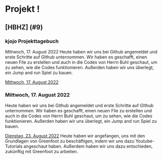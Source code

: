 # Projekt ! 

## [HBHZ] (#9)






### kjojo <a name="(#9)"></a> Projekttagebuch

Mittwoch, 17. August 2022
Heute haben wir uns bei Github angemeldet und erste Schritte auf GIthub unternommen. Wir haben es geschafft, einen neuen File zu erstellen und auch in die Codes von Herrn Buhl geschaut, um zu sehen, wie die Codes funktionieren. Außerden haben wir uns überlegt, ein Jump and run Spiel zu bauen.




[Mittwoch, 17. August 2022](#1)

### <a name="1"></a>Mittwoch, 17. August 2022

Heute haben wir uns bei Github angemeldet und erste Schritte auf GIthub unternommen. Wir haben es geschafft, einen neuen File zu erstellen und auch in die Codes von Herrn Buhl geschaut, um zu sehen, wie die Codes funktionieren. Außerden haben wir uns überlegt, ein Jump and run Spiel zu bauen.

[Dienstag, 23. August 2022](#2)
Heute haben wir angefangen, uns mit den Grundlagen von Greenfoot zu beschäftigen, indem wir uns dazu Youtube-Tutorials angeschaut haben.
Außerdem haben wir uns dazu entschieden, zukünftig mit Greenfoot zu arbeiten.


